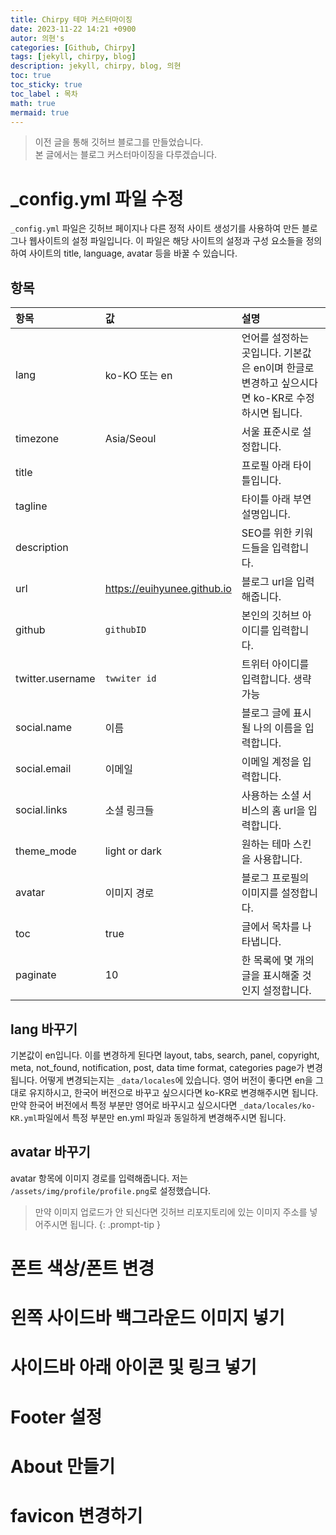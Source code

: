 ```yaml
---
title: Chirpy 테마 커스터마이징 
date: 2023-11-22 14:21 +0900
autor: 의현's
categories: [Github, Chirpy]
tags: [jekyll, chirpy, blog]
description: jekyll, chirpy, blog, 의현
toc: true
toc_sticky: true
toc_label : 목차
math: true
mermaid: true
---
```


> 이전 글을 통해 깃허브 블로그를 만들었습니다. \
> 본 글에서는 블로그 커스터마이징을 다루겠습니다. 

# _config.yml 파일 수정 

`_config.yml` 파일은 깃허브 페이지나 다른 정적 사이트 생성기를 사용하여 만든 블로그나 웹사이트의 설정 파일입니다. 이 파일은 해당 사이트의 설정과 구성 요소들을 정의하여 사이트의 title, language, avatar 등을 바꿀 수 있습니다. 

## 항목 

|항목      |값                 |설명                      |
|:-------|:------------------|:------------------------|
|lang|ko-KO 또는 en|언어를 설정하는 곳입니다. 기본값은 en이며 한글로 변경하고 싶으시다면 ko-KR로 수정하시면 됩니다. |
|timezone|Asia/Seoul|서울 표준시로 설정합니다. |
|title| |프로필 아래 타이틀입니다.|
|tagline| |타이틀 아래 부연설명입니다.|
|description| |SEO를 위한 키워드들을 입력합니다.|
|url|https://euihyunee.github.io|블로그 url을 입력해줍니다.|
|github|`githubID`|본인의 깃허브 아이디를 입력합니다.|
|twitter.username|`twwiter id`|트위터 아이디를 입력합니다. 생략 가능|
|social.name|이름|블로그 글에 표시될 나의 이름을 입력합니다.|
|social.email|이메일|이메일 계정을 입력합니다.|
|social.links|소셜 링크들|사용하는 소셜 서비스의 홈 url을 입력합니다.|
|theme_mode|light or dark|원하는 테마 스킨을 사용합니다.|
|avatar|이미지 경로|블로그 프로필의 이미지를 설정합니다.|
|toc|true|글에서 목차를 나타냅니다.|
|paginate|10|한 목록에 몇 개의 글을 표시해줄 것인지 설정합니다.|

## lang 바꾸기

기본값이 en입니다. 이를 변경하게 된다면 layout, tabs, search, panel, copyright, meta, not_found, notification, post, data time format, categories page가 변경됩니다. 어떻게 변경되는지는 `_data/locales`에 있습니다. 영어 버전이 좋다면 en을 그대로 유지하시고, 한국어 버전으로 바꾸고 싶으시다면 ko-KR로 변경해주시면 됩니다. 만약 한국어 버전에서 특정 부분만 영어로 바꾸시고 싶으시다면 `_data/locales/ko-KR.yml`파일에서 특정 부분만 en.yml 파일과 동일하게 변경해주시면 됩니다. 

## avatar 바꾸기

avatar 항목에 이미지 경로를 입력해줍니다. 
저는 `/assets/img/profile/profile.png`로 설정했습니다. 

> 만약 이미지 업로드가 안 되신다면 깃허브 리포지토리에 있는 이미지 주소를 넣어주시면 됩니다. 
{: .prompt-tip }

## 

# 폰트 색상/폰트 변경

# 왼쪽 사이드바 백그라운드 이미지 넣기 

# 사이드바 아래 아이콘 및 링크 넣기 

# Footer 설정 

# About 만들기 

# favicon 변경하기 

# 